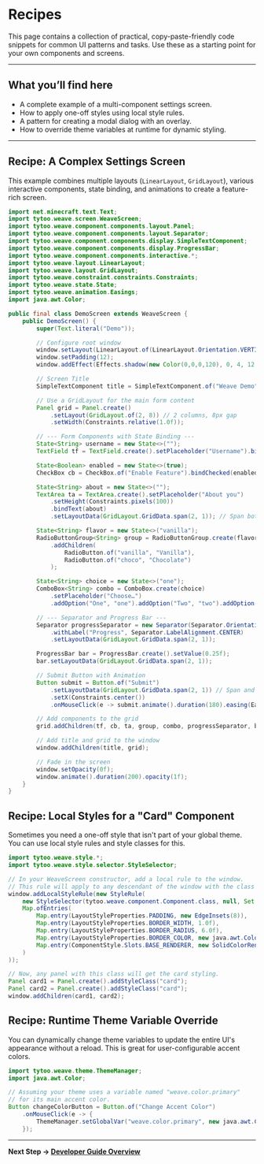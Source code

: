 # Recipes

This page contains a collection of practical, copy-paste-friendly code snippets for common UI patterns and tasks. Use these as a starting point for your own components and screens.

---

## What you’ll find here

- A complete example of a multi-component settings screen.
- How to apply one-off styles using local style rules.
- A pattern for creating a modal dialog with an overlay.
- How to override theme variables at runtime for dynamic styling.

---

## Recipe: A Complex Settings Screen

This example combines multiple layouts (`LinearLayout`, `GridLayout`), various interactive components, state binding, and animations to create a feature-rich screen.

```java
import net.minecraft.text.Text;
import tytoo.weave.screen.WeaveScreen;
import tytoo.weave.component.components.layout.Panel;
import tytoo.weave.component.components.layout.Separator;
import tytoo.weave.component.components.display.SimpleTextComponent;
import tytoo.weave.component.components.display.ProgressBar;
import tytoo.weave.component.components.interactive.*;
import tytoo.weave.layout.LinearLayout;
import tytoo.weave.layout.GridLayout;
import tytoo.weave.constraint.constraints.Constraints;
import tytoo.weave.state.State;
import tytoo.weave.animation.Easings;
import java.awt.Color;

public final class DemoScreen extends WeaveScreen {
    public DemoScreen() {
        super(Text.literal("Demo"));

        // Configure root window
        window.setLayout(LinearLayout.of(LinearLayout.Orientation.VERTICAL, LinearLayout.Alignment.START, 10));
        window.setPadding(12);
        window.addEffect(Effects.shadow(new Color(0,0,0,120), 0, 4, 12, 0));

        // Screen Title
        SimpleTextComponent title = SimpleTextComponent.of("Weave Demo").setScale(1.6f).setX(Constraints.center());

        // Use a GridLayout for the main form content
        Panel grid = Panel.create()
            .setLayout(GridLayout.of(2, 8)) // 2 columns, 8px gap
            .setWidth(Constraints.relative(1.0f));

        // --- Form Components with State Binding ---
        State<String> username = new State<>("");
        TextField tf = TextField.create().setPlaceholder("Username").bindText(username);

        State<Boolean> enabled = new State<>(true);
        CheckBox cb = CheckBox.of("Enable Feature").bindChecked(enabled);

        State<String> about = new State<>("");
        TextArea ta = TextArea.create().setPlaceholder("About you")
            .setHeight(Constraints.pixels(100))
            .bindText(about)
            .setLayoutData(GridLayout.GridData.span(2, 1)); // Span both columns

        State<String> flavor = new State<>("vanilla");
        RadioButtonGroup<String> group = RadioButtonGroup.create(flavor)
            .addChildren(
                RadioButton.of("vanilla", "Vanilla"),
                RadioButton.of("choco", "Chocolate")
            );

        State<String> choice = new State<>("one");
        ComboBox<String> combo = ComboBox.create(choice)
            .setPlaceholder("Choose…")
            .addOption("One", "one").addOption("Two", "two").addOption("Three", "three");

        // --- Separator and Progress Bar ---
        Separator progressSeparator = new Separator(Separator.Orientation.HORIZONTAL)
            .withLabel("Progress", Separator.LabelAlignment.CENTER)
            .setLayoutData(GridLayout.GridData.span(2, 1));

        ProgressBar bar = ProgressBar.create().setValue(0.25f);
        bar.setLayoutData(GridLayout.GridData.span(2, 1));

        // Submit Button with Animation
        Button submit = Button.of("Submit")
            .setLayoutData(GridLayout.GridData.span(2, 1)) // Span and center
            .setX(Constraints.center())
            .onMouseClick(e -> submit.animate().duration(180).easing(Easings.EASE_OUT_BACK).scale(1.08f).then(() -> submit.animate().duration(120).scale(1.0f)));

        // Add components to the grid
        grid.addChildren(tf, cb, ta, group, combo, progressSeparator, bar, submit);

        // Add title and grid to the window
        window.addChildren(title, grid);

        // Fade in the screen
        window.setOpacity(0f);
        window.animate().duration(200).opacity(1f);
    }
}
```

## Recipe: Local Styles for a "Card" Component

Sometimes you need a one-off style that isn't part of your global theme. You can use local style rules and style classes for this.

```java
import tytoo.weave.style.*;
import tytoo.weave.style.selector.StyleSelector;

// In your WeaveScreen constructor, add a local rule to the window.
// This rule will apply to any descendant of the window with the class "card".
window.addLocalStyleRule(new StyleRule(
    new StyleSelector(tytoo.weave.component.Component.class, null, Set.of("card"), null),
    Map.ofEntries(
        Map.entry(LayoutStyleProperties.PADDING, new EdgeInsets(8)),
        Map.entry(LayoutStyleProperties.BORDER_WIDTH, 1.0f),
        Map.entry(LayoutStyleProperties.BORDER_RADIUS, 6.0f),
        Map.entry(LayoutStyleProperties.BORDER_COLOR, new java.awt.Color(100, 100, 100)),
        Map.entry(ComponentStyle.Slots.BASE_RENDERER, new SolidColorRenderer(new Color(40, 40, 40, 180)))
    )
));

// Now, any panel with this class will get the card styling.
Panel card1 = Panel.create().addStyleClass("card");
Panel card2 = Panel.create().addStyleClass("card");
window.addChildren(card1, card2);
```

## Recipe: Runtime Theme Variable Override

You can dynamically change theme variables to update the entire UI's appearance without a reload. This is great for user-configurable accent colors.

```java
import tytoo.weave.theme.ThemeManager;
import java.awt.Color;

// Assuming your theme uses a variable named "weave.color.primary"
// for its main accent color.
Button changeColorButton = Button.of("Change Accent Color")
    .onMouseClick(e -> {
        ThemeManager.setGlobalVar("weave.color.primary", new java.awt.Color(255, 80, 80));
    });
```

---

**Next Step → [Developer Guide Overview](README.md)**
